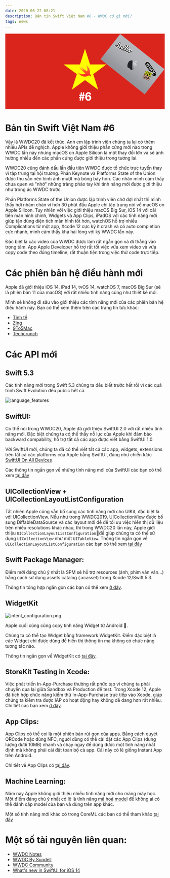 ```yaml
---
date: 2020-06-22 08:21
description: Bản tin Swift Việt Nam #6 - WWDC có gì mới?
tags: news
---
```


![5](https://raw.githubusercontent.com/SwiftVietnam/SwiftVietnam/master/Output/Images/swiftvietnam/6/swiftvietnam_6.png)

# Bản tin Swift Việt Nam #6

Vậy là WWDC20 đã kết thúc. Anh em lập trình viên chúng ta lại có thêm nhiều APIs để nghịch. Apple không giới thiệu phần cứng mới nào trong WWDC lần này nhưng macOS on Apple Silicon là một thay đổi lớn và sẽ ảnh hưởng nhiều đến các phần cứng được giới thiệu trong tương lai.

WWDC20 cũng đánh dấu lần đầu tiên WWDC được tổ chức trực tuyến thay vì tập trung tại hội trường. Phần Keynote và Platforms State of the Union được thu sẵn nên hình ảnh mượt mà bóng bảy hơn. Các nhân mình cảm thấy chưa quen và "nhớ" những tràng pháo tay khi tính năng mới được giới thiệu như trong ác WWDC trước.

Phần Platforms State of the Union được lập trình viên chờ đợi nhất thì mình thấy hơi nhàm chán vì hơn 30 phút đầu Apple chỉ tập trung nói về macOS on Apple Silicon. Tuy nhiên với việc giới thiệu macOS Big Sur, iOS 14 với cải tiền màn hình chính, Widgets và App Clips, iPadOS với các tính năng mới giúp tận dùng diện tích màn hình tốt hơn, watchOS hỗ trợ nhiều Complications từ một app, Xcode 12 cực kỳ ít crash và có auto completion cực nhanh, mình cảm thấy khá hài lòng với kỳ WWDC lần này. 

Đặc biệt là các video của WWDC được làm rất ngắn gọn và đi thẳng vào trọng tâm. App Apple Developer hỗ trợ rất tốt việc vừa xem video và vừa copy code theo đúng timeline, rất thuận tiện trong việc thử code trực tiếp.

# Các phiên bản hệ điều hành mới

Apple đã giới thiệu iOS 14, iPad 14, tvOS 14, watchOS 7, macOS Big Sur (sẽ là phiên bản 11 của macOS) với rất nhiều tính năng cũng như thiết kế mới.

Mình sẽ không đi sâu vào giới thiệu các tính năng mới của các phiên bản hệ điều hành này. Bạn có thể xem thêm trên các trang tin tức khác:

- [Tinh tế](https://tinhte.vn/thread/wwdc20-ios-14-chinh-thuc-tu-dong-gom-ung-dung-widget-moi-them-loat-tinh-nang-cho-siri.3151444/) 
- [Zing](https://zingnews.vn/7-thay-doi-dang-cho-doi-nhat-tren-ios-14-post1098587.html#zingweb_category_category476_featured_5)
- [9To5Mac](https://9to5mac.com/2020/06/22/wwdc-2020-live-blog-news/)
- [Techcrunch](https://techcrunch.com/2020/06/22/heres-everything-apple-announced-in-the-wwdc-2020-keynote-today/)

# Các API mới

## Swift 5.3

Các tính năng mới trong Swift 5.3 chúng ta đều biết trước hết rồi vì các quá trình Swift Evolution đều public hết cả.

![language_features](language_features.png)

## SwiftUI:

Có thể nói trong WWDC20, Apple đã giới thiệu SwiftUI 2.0 với rất nhiều tính năng mới. Đặc biệt chúng ta có thể thấy nỗ lực của Apple khi đảm bảo backward compability, hỗ trợ tất cả các app được viết bằng SwiftUI 1.0. 

Với SwiftUI mới, chúng ta đã có thể viết tất cả các app, widgets, extensions trên tất cả các platforms của Apple bằng SwiftUI, đúng như chiến lược [SwiftUI On All Devices](https://developer.apple.com/videos/play/wwdc2019/240/)

Các thông tin ngắn gọn về những tính năng mới của SwiftUI các bạn có thể xem [tại đây](https://wwdcnotes.com/notes/wwdc20/10041/)

## UICollectionView + UICollectionLayoutListConfiguration

Tất nhiên Apple cũng vẫn bổ sung các tính năng mới cho UIKit, đặc biệt là với UICollectionView. Nếu như trong WWDC2019, 
UICollectionView được bổ sung DiffableDataSource và các layout mới để để tối ưu việc hiển thị dữ liệu trên nhiều resolutions khác nhau, thì trong WWDC20 lần này, Apple giới thiệu `UICollectionLayoutListConfiguration`để giúp chúng ta có thể sử dụng `UICollectionView` như một `UITableView`. Thông tin ngắn gọn về `UICollectionLayoutListConfiguration` các bạn có thể xem [tại đây](https://wwdcnotes.com/notes/wwdc20/10026/)

##  Swift Package Manager:

Điểm mới đáng chú ý nhất là SPM sẽ hỗ trợ resources (ảnh, phim vân vân...) bằng cách sử dụng assets catalog (.xcasset) trong Xcode 12/Swift 5.3. 

Thông tin tông hợp ngắn gọn các bạn có thể xem [ở đây](https://wwdcnotes.com/notes/wwdc20/10169/).

## WidgetKit

![intent_configuration.png](intent_configuration.png)

Apple cuối cùng cũng copy tính năng Widget từ Android 😬. 

Chúng ta có thể tạo Widget bằng framework WidgetKit. Điểm đặc biệt là các Widget chỉ được dùng để hiển thị thông tin mà không có chức năng tương tác nào.

Thông tin ngắn gọn về WidgetKit có [tại đây](https://wwdcnotes.com/notes/wwdc20/10028/).

## StoreKit Testing in Xcode:

Việc phát triển In-App-Purchase thường rất phức tạp vì chúng ta phải chuyển qua lại giữa Sandbox và Production để test. Trong Xcode 12, Apple đã tích hợp chức năng kiểm thử In-App-Purchase trực tiếp vào Xcode, giúp chúng ta kiểm tra được IAP có hoạt động hay không dễ dang hơn rất nhiều. Chi tiết các bạn xem [ở đây](https://developer.apple.com/videos/play/wwdc2020/10659/).

## App Clips:

App Clips có thể coi là một phiên bản rút gọn của apps. Bằng cách quyét QRCode hoặc dùng NFC, người dùng có thể cài đặt các App Clips (dung lượng dưới 10MB) nhanh và chạy ngay để dùng được một tính năng nhất định mà không phải cài đặt toàn bộ cả app. Cái này có lẽ giống Instant App trên Android.

Chi tiết về App Clips có [tại đây](https://developer.apple.com/videos/play/wwdc2020/10174/).

## Machine Learning:

Năm nay Apple không giới thiệu nhiều tính năng mới cho mảng máy học. Một điểm đáng chú ý nhất có lẽ là tính năng [mã hoá model](https://developer.apple.com/documentation/coreml/core_ml_api/encrypting_a_model_in_your_app) để không ai có thể đánh cắp model của bạn và dùng trên app khác.

Một số tính năng mới khác có trong CoreML các bạn có thể tham khảo [tại đây](https://machinethink.net/blog/new-in-apple-machine-learning-2020/)

# Một số tài nguyên liên quan:

- [WWDC Notes](https://github.com/Blackjacx/WWDC)
- [WWDC By Sundell](https://wwdcbysundell.com/)
- [WWDC Community](https://github.com/twostraws/wwdc)
- [What's new in SwiftUI for iOS 14](https://www.hackingwithswift.com/articles/221/whats-new-in-swiftui-for-ios-14)